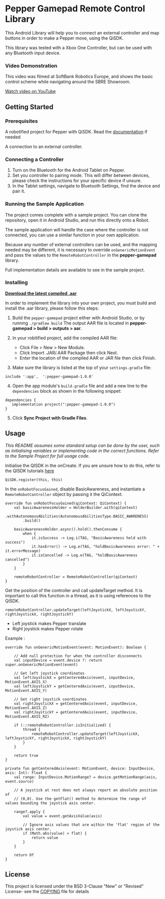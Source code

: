 # Pepper Gamepad Remote Control Library

This Android Library will help you to connect an external controller and map buttons in order to make a Pepper move, using the QiSDK.

This library was tested with a Xbox One Controller, but can be used with any Bluetooth input device.

### Video Demonstration

This video was filmed at SoftBank Robotics Europe, and shows the basic control scheme while navigating around the SBRE Showroom. 

[Watch video on YouTube](https://www.youtube.com/watch?v=rdoyns-ZicA)

## Getting Started


### Prerequisites

A robotified project for Pepper with QiSDK. Read the [documentation](https://developer.softbankrobotics.com/pepper-qisdk) if needed

A connection to an external controller.

### Connecting a Controller

1. Turn on the Bluetooth for the Android Tablet on Pepper.
2. Set you controller to pairing mode. This will differ between devices, please check the instructions for your specific device if unsure.
3. In the Tablet settings, navigate to Bluetooth Settings, find the device and pair it.

### Running the Sample Application

The project comes complete with a sample project. You can clone the repository, open it in Android Studio, and run this directly onto a Robot. 

The sample application will handle the case where the controller is not connected, you can use a similar function in your own application. 

Because any number of external controllers can be used, and the mapping needed may be different, it is necessary to override `onGenericMotionEvent` and pass the values to the `RemoteRobotController` in the **pepper-gamepad** library.

Full implementation details are available to see in the sample project.

### Installing

[**Download the latest compiled .aar**](pepper-gamepad-root/pepper-gamepad/compiled/pepper-gamepad-1.0.0.aar)

In order to implement the library into your own project, you must build and install the .aar library, please follow this steps: 

1.  Build the `pepper-gamepad` project either with Android Studio, or by running `./gradlew build` The output AAR file is located in **pepper-gamepad > build > outputs > aar**.

2.  In your robitified project, add the compiled AAR file:
    * Click File > New > New Module.
    * Click Import .JAR/.AAR Package then click Next.
    * Enter the location of the compiled AAR or JAR file then click Finish.

3.    Make sure the library is listed at the top of your `settings.gradle` file:
```
include ':app',  ':pepper-gamepad-1.0.0'
```

4.  Open the app module's  `build.gradle`  file and add a new line to the  `dependencies`  block as shown in the following snippet:
```
dependencies {
   implementation project(":pepper-gamepad-1.0.0")
}
```

5.  Click  **Sync Project with Gradle Files**.


## Usage

*This README assumes some standard setup can be done by the user, such as initialising variables or implementing code in the correct functions. Refer to the Sample Project for full usage code.*

Initialise the QISDK in the onCreate. If you are unsure how to do this, refer to the QISDK tutorials [here](https://qisdk.softbankrobotics.com/sdk/doc/pepper-sdk/ch1_gettingstarted/starting_project.html)

    QiSDK.register(this, this)

In the `onRobotFocusGained`, disable BasicAwareness, and instantiate a `RemoteRobotController` object by passing it the QiContext. 


```
override fun onRobotFocusGained(qiContext: QiContext) {  
    val basicAwarenessHolder = HolderBuilder.with(qiContext)  
        .withAutonomousAbilities(AutonomousAbilitiesType.BASIC_AWARENESS)  
        .build()  
        
    basicAwarenessHolder.async().hold().thenConsume {  
        when {  
            it.isSuccess -> Log.i(TAG, "BasicAwareness held with success")  
            it.hasError() -> Log.e(TAG, "holdBasicAwareness error: " + it.errorMessage)  
            it.isCancelled -> Log.e(TAG, "holdBasicAwareness cancelled")  
        }  
    }  
    
    remoteRobotController = RemoteRobotController(qiContext)   
}
```




Get the position of the controller and call updateTarget method. It is important to call this function in a thread, as it is using references to the QISDK.
```
remoteRobotController.updateTarget(leftJoystickX, leftJoystickY, rightJoystickX, rightJoystickY)
```

- Left joystick makes Pepper translate
- Right joystick makes Pepper rotate

Example :

```
override fun onGenericMotionEvent(event: MotionEvent): Boolean {  
  
    // Add null protection for when the controller disconnects  
    val inputDevice = event.device ?: return super.onGenericMotionEvent(event)  
  
    // Get left joystick coordinates  
    val leftJoystickX = getCenteredAxis(event, inputDevice, MotionEvent.AXIS_X)  
    val leftJoystickY = getCenteredAxis(event, inputDevice, MotionEvent.AXIS_Y)  
  
    // Get right joystick coordinates  
    val rightJoystickX = getCenteredAxis(event, inputDevice, MotionEvent.AXIS_Z)  
    val rightJoystickY = getCenteredAxis(event, inputDevice, MotionEvent.AXIS_RZ)  
  
    if (::remoteRobotController.isInitialized) {  
        thread {  
            remoteRobotController.updateTarget(leftJoystickX, leftJoystickY, rightJoystickX, rightJoystickY)  
        }       
    } 
  
    return true  
}

private fun getCenteredAxis(event: MotionEvent, device: InputDevice, axis: Int): Float {  
    val range: InputDevice.MotionRange? = device.getMotionRange(axis, event.source)  
  
    // A joystick at rest does not always report an absolute position of  
    // (0,0). Use the getFlat() method to determine the range of values bounding the joystick axis center.  

    range?.apply {  
        val value = event.getAxisValue(axis)  
  
        // Ignore axis values that are within the 'flat' region of the joystick axis center.  
        if (Math.abs(value) > flat) {  
            return value  
        }  
    }  
    
    return 0f  
}
```

## License

This project is licensed under the BSD 3-Clause "New" or "Revised" License- see the [COPYING](COPYING.md) file for details


